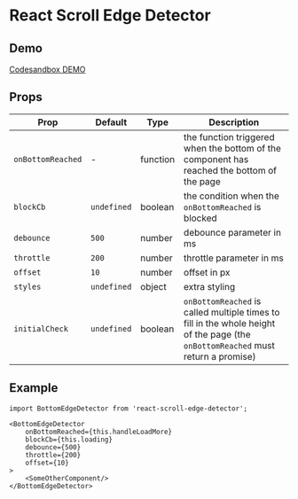 # React Scroll Edge Detector

## Demo

[Codesandbox DEMO](https://codesandbox.io/s/wlmo3zrmw)

## Props

Prop | Default | Type | Description
--- | --- | --- | --- |
`onBottomReached` | - | function | the function triggered when the bottom of the component has reached the bottom of the page
`blockCb` | `undefined` | boolean | the condition when the `onBottomReached` is blocked
`debounce` | `500` | number | debounce parameter in ms
`throttle` | `200` | number | throttle parameter in ms
`offset` | `10` | number | offset in px
`styles` | `undefined` | object | extra styling
`initialCheck` | `undefined` | boolean | `onBottomReached` is called multiple times to fill in the whole height of the page (the `onBottomReached` must return a promise)

## Example

```
import BottomEdgeDetector from 'react-scroll-edge-detector';

<BottomEdgeDetector
    onBottomReached={this.handleLoadMore}
    blockCb={this.loading}
    debounce={500}
    throttle={200}
    offset={10}
>
    <SomeOtherComponent/>
</BottomEdgeDetector>
```